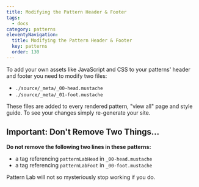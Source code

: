 ```yaml
---
title: Modifying the Pattern Header & Footer
tags:
  - docs
category: patterns
eleventyNavigation:
  title: Modifying the Pattern Header & Footer
  key: patterns
  order: 130
---
```


To add your own assets like JavaScript and CSS to your patterns' header and footer you need to modify two files:

- `./source/_meta/_00-head.mustache`
- `./source/_meta/_01-foot.mustache`

These files are added to every rendered pattern, "view all" page and style guide. To see your changes simply re-generate your site.

## Important: Don't Remove Two Things...

**Do not remove the following two lines in these patterns:**

- a tag referencing `patternLabHead` in `_00-head.mustache`
- a tag referencing `patternLabFoot` in `_00-foot.mustache`

Pattern Lab will not so mysteriously stop working if you do.
